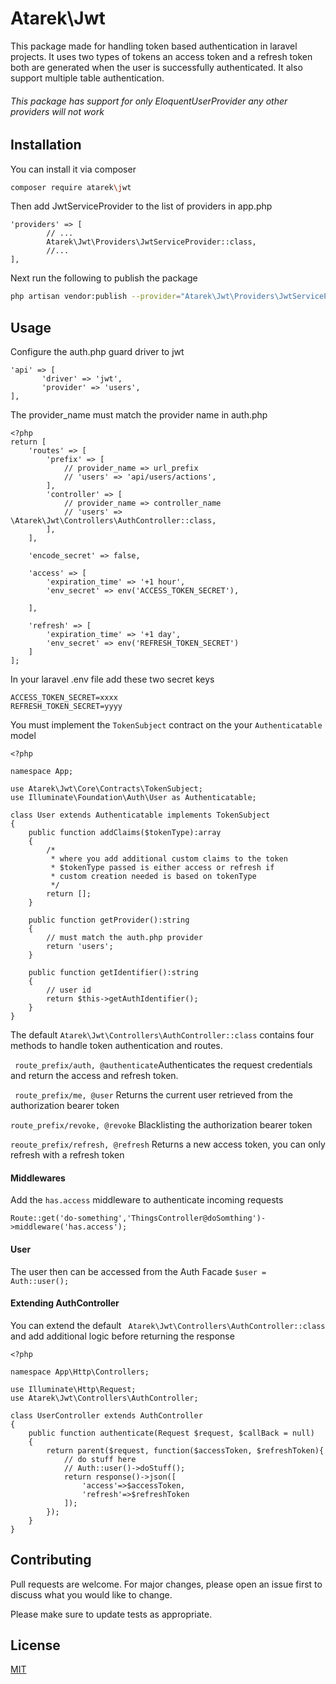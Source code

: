 # Atarek\Jwt

This package made for handling token based authentication in laravel projects.
It uses two types of tokens an access token and a refresh token both are generated when the user is successfully authenticated. It also support multiple table authentication.

###### This package has support for only EloquentUserProvider any other providers will not work 

## Installation
You can install it via composer
```bash
composer require atarek\jwt
```
Then add JwtServiceProvider to the list of providers in app.php
```
'providers' => [
        // ...
        Atarek\Jwt\Providers\JwtServiceProvider::class,
        //...
],
```
Next run the following to publish the package

```bash
php artisan vendor:publish --provider="Atarek\Jwt\Providers\JwtServiceProvider"
```

## Usage
Configure the auth.php guard driver to jwt 
```
'api' => [
       'driver' => 'jwt',
       'provider' => 'users',
],
```
The provider_name must match the provider name in auth.php
```
<?php
return [
    'routes' => [
        'prefix' => [
            // provider_name => url_prefix
            // 'users' => 'api/users/actions',
        ],
        'controller' => [
            // provider_name => controller_name
            // 'users' => \Atarek\Jwt\Controllers\AuthController::class,
        ],
    ],

    'encode_secret' => false,

    'access' => [
        'expiration_time' => '+1 hour',
        'env_secret' => env('ACCESS_TOKEN_SECRET'),

    ],

    'refresh' => [
        'expiration_time' => '+1 day',
        'env_secret' => env('REFRESH_TOKEN_SECRET')
    ]
];
```

In your laravel .env file add these two secret keys
```
ACCESS_TOKEN_SECRET=xxxx
REFRESH_TOKEN_SECRET=yyyy
```
You must implement the ``` TokenSubject ``` contract on the your  ```Authenticatable``` model

```
<?php

namespace App;

use Atarek\Jwt\Core\Contracts\TokenSubject;
use Illuminate\Foundation\Auth\User as Authenticatable;

class User extends Authenticatable implements TokenSubject
{
    public function addClaims($tokenType):array
    {
        /* 
         * where you add additional custom claims to the token
         * $tokenType passed is either access or refresh if
         * custom creation needed is based on tokenType
         */ 
        return [];
    }

    public function getProvider():string
    {
        // must match the auth.php provider
        return 'users';
    }

    public function getIdentifier():string
    {
        // user id 
        return $this->getAuthIdentifier();
    }
}

```


The default ```Atarek\Jwt\Controllers\AuthController::class``` contains four methods to handle token authentication and routes.

``` route_prefix/auth, @authenticate```Authenticates the request credentials and return the access and refresh token.

``` route_prefix/me, @user``` Returns the current user retrieved from the authorization bearer token

```route_prefix/revoke, @revoke``` Blacklisting the authorization bearer token

```reoute_prefix/refresh, @refresh``` Returns a new access token, you can only refresh with a refresh token

#### Middlewares
Add the ```has.access``` middleware to authenticate incoming requests 
```
Route::get('do-something','ThingsController@doSomthing')->middleware('has.access');
```
#### User
The user then can be accessed from the Auth Facade
``` $user = Auth::user(); ```

#### Extending AuthController
You can extend the default ``` Atarek\Jwt\Controllers\AuthController::class``` and add additional logic before returning the response
```
<?php

namespace App\Http\Controllers;

use Illuminate\Http\Request;
use Atarek\Jwt\Controllers\AuthController;

class UserController extends AuthController
{
    public function authenticate(Request $request, $callBack = null)
    {
        return parent($request, function($accessToken, $refreshToken){
            // do stuff here 
            // Auth::user()->doStuff();
            return response()->json([
                'access'=>$accessToken,
                'refresh'=>$refreshToken
            ]);
        });
    }    
}

```





## Contributing
Pull requests are welcome. For major changes, please open an issue first to discuss what you would like to change.

Please make sure to update tests as appropriate.

## License
[MIT](https://choosealicense.com/licenses/mit/)
